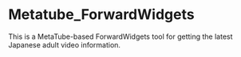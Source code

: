 # Metatube_ForwardWidgets
This is a MetaTube-based ForwardWidgets tool for getting the latest Japanese adult video information.
